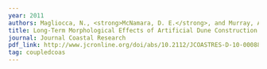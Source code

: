 ```yaml
---
year: 2011
authors: Magliocca, N., <strong>McNamara, D. E.</strong>, and Murray, A. B.
title: Long-Term Morphological Effects of Artificial Dune Construction in the Outer Banks of North Carolina.
journal: Journal Coastal Research
pdf_link: http://www.jcronline.org/doi/abs/10.2112/JCOASTRES-D-10-00088.1
tag: coupledcoas
---
```

